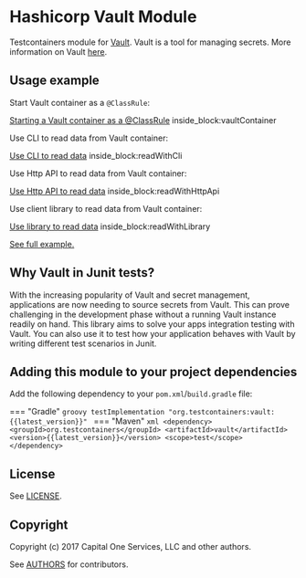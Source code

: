# Hashicorp Vault Module

Testcontainers module for [Vault](https://github.com/hashicorp/vault). Vault is a tool for managing secrets. More information on Vault [here](https://www.vaultproject.io/).

## Usage example

Start Vault container as a `@ClassRule`:

<!--codeinclude-->
[Starting a Vault container as a @ClassRule](../../modules/vault/src/test/java/org/testcontainers/vault/VaultContainerTest.java) inside_block:vaultContainer
<!--/codeinclude-->

Use CLI to read data from Vault container:

<!--codeinclude-->
[Use CLI to read data](../../modules/vault/src/test/java/org/testcontainers/vault/VaultContainerTest.java) inside_block:readWithCli
<!--/codeinclude-->

Use Http API to read data from Vault container:

<!--codeinclude-->
[Use Http API to read data](../../modules/vault/src/test/java/org/testcontainers/vault/VaultContainerTest.java) inside_block:readWithHttpApi
<!--/codeinclude-->

Use client library to read data from Vault container:

<!--codeinclude-->
[Use library to read data](../../modules/vault/src/test/java/org/testcontainers/vault/VaultContainerTest.java) inside_block:readWithLibrary
<!--/codeinclude-->

[See full example.](https://github.com/testcontainers/testcontainers-java/blob/master/modules/vault/src/test/java/org/testcontainers/vault/VaultContainerTest.java)

## Why Vault in Junit tests?

With the increasing popularity of Vault and secret management, applications are now needing to source secrets from Vault.
This can prove challenging in the development phase without a running Vault instance readily on hand. This library 
aims to solve your apps integration testing with Vault. You can also use it to
test how your application behaves with Vault by writing different test scenarios in Junit.

## Adding this module to your project dependencies

Add the following dependency to your `pom.xml`/`build.gradle` file:

=== "Gradle"
    ```groovy
    testImplementation "org.testcontainers:vault:{{latest_version}}"
    ```
=== "Maven"
    ```xml
    <dependency>
        <groupId>org.testcontainers</groupId>
        <artifactId>vault</artifactId>
        <version>{{latest_version}}</version>
        <scope>test</scope>
    </dependency>
    ```

## License

See [LICENSE](https://raw.githubusercontent.com/testcontainers/testcontainers-java/main/modules/vault/LICENSE).

## Copyright

Copyright (c) 2017 Capital One Services, LLC and other authors.

See [AUTHORS](https://raw.githubusercontent.com/testcontainers/testcontainers-java/main/modules/vault/AUTHORS) for contributors.

